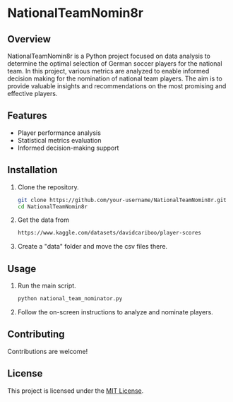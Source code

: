 # NationalTeamNomin8r

## Overview
NationalTeamNomin8r is a Python project focused on data analysis to determine the optimal selection of German soccer players for the national team. In this project, various metrics are analyzed to enable informed decision making for the nomination of national team players. The aim is to provide valuable insights and recommendations on the most promising and effective players.

## Features
- Player performance analysis
- Statistical metrics evaluation
- Informed decision-making support

## Installation
1. Clone the repository.
   ```bash
   git clone https://github.com/your-username/NationalTeamNomin8r.git
   cd NationalTeamNomin8r
2. Get the data from 
    ```bash
    https://www.kaggle.com/datasets/davidcariboo/player-scores
3. Create a "data" folder and move the csv files there.

## Usage
1. Run the main script.
    ```bash
    python national_team_nominator.py
2. Follow the on-screen instructions to analyze and nominate players.

## Contributing
Contributions are welcome!

## License
This project is licensed under the [MIT License](LICENSE).